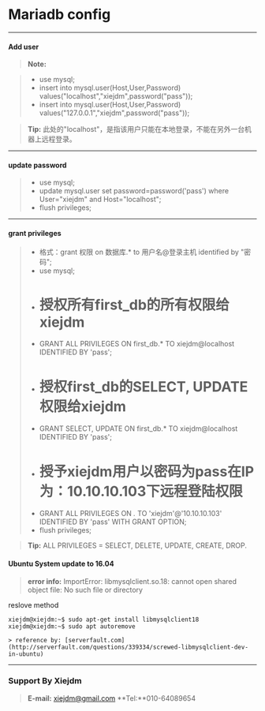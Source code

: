 Mariadb config
===================

----------
#### <i class="icon-file"></i> Add user

> **Note:**

> - use mysql;
> - insert into mysql.user(Host,User,Password) values("localhost","xiejdm",password("pass"));
> - insert into mysql.user(Host,User,Password) values("127.0.0.1","xiejdm",password("pass"));


> **Tip:** 此处的"localhost"，是指该用户只能在本地登录，不能在另外一台机器上远程登录。

----------

#### <i class="icon-file"></i> update password
> - use mysql;
> - update mysql.user set password=password('pass') where User="xiejdm" and Host="localhost";
> - flush privileges;

----------

#### <i class="icon-file"></i> grant privileges
> - 格式：grant 权限 on 数据库.* to 用户名@登录主机 identified by "密码";　
> - use mysql;
> - # 授权所有first_db的所有权限给xiejdm
> - GRANT ALL PRIVILEGES ON first_db.* TO xiejdm@localhost IDENTIFIED BY 'pass';
> - # 授权first_db的SELECT, UPDATE权限给xiejdm
> - GRANT SELECT, UPDATE ON first_db.* TO xiejdm@localhost IDENTIFIED BY 'pass';
> - # 授予xiejdm用户以密码为pass在IP为：10.10.10.103下远程登陆权限
> - GRANT ALL PRIVILEGES ON *.* TO 'xiejdm'@'10.10.10.103' IDENTIFIED BY 'pass' WITH GRANT OPTION;
> - flush privileges;

> **Tip:** ALL PRIVILEGES = SELECT, DELETE, UPDATE, CREATE, DROP.

#### <i class="icon-file"></i> Ubuntu System update to 16.04

> **error info:** ImportError: libmysqlclient.so.18: cannot open shared object file: No such file or directory

reslove method
```
xiejdm@xiejdm:~$ sudo apt-get install libmysqlclient18
xiejdm@xiejdm:~$ sudo apt autoremove
```

	> reference by: [serverfault.com](http://serverfault.com/questions/339334/screwed-libmysqlclient-dev-in-ubuntu)
	 
----------



### Support By Xiejdm

> **E-mail:** [xiejdm@gmail.com](mailto:xiejdm@gmail.com)    **Tel:**010-64089654
